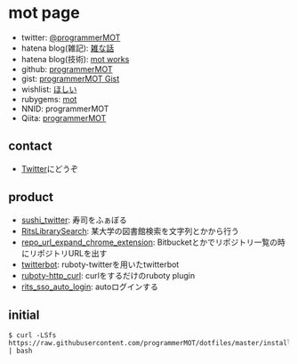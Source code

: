 
# mot page
- twitter: [@programmerMOT](https://twitter.com/programmerMOT)
- hatena blog(雑記): [雑な話](http://programmermot.hatenablog.com)
- hatena blog(技術): [mot works](http://pgmot.hatenablog.com)
- github: [programmerMOT](https://github.com/programmerMOT)
- gist: [programmerMOT Gist](https://gist.github.com/programmerMOT)
- wishlist: [ほしい](http://www.amazon.co.jp/registry/wishlist/3DXESHIQTKZY3)
- rubygems: [mot](https://rubygems.org/profiles/mot)
- NNID: programmerMOT
- Qiita: [programmerMOT](http://qiita.com/programmerMOT)

## contact
- [Twitter](https://twitter.com/programmerMOT)にどうぞ

## product
- [sushi_twitter](https://github.com/programmerMOT/sushi_twitter): 寿司をふぁぼる
- [RitsLibrarySearch](https://github.com/programmerMOT/RitsLibrarySearch): 某大学の図書館検索を文字列とかから行う
- [repo_url_expand_chrome_extension](https://github.com/programmerMOT/repo_url_expand_chrome_extension): Bitbucketとかでリポジトリ一覧の時にリポジトリURLを出す
- [twitterbot](https://github.com/programmerMOT/twitterbot): ruboty-twitterを用いたtwitterbot
- [ruboty-http_curl](https://github.com/programmerMOT/ruboty-http_curl): curlをするだけのruboty plugin
- [rits_sso_auto_login](https://github.com/programmerMOT/rits_sso_auto_login): autoログインする

## initial
```
$ curl -LSfs https://raw.githubusercontent.com/programmerMOT/dotfiles/master/install.sh | bash
```

